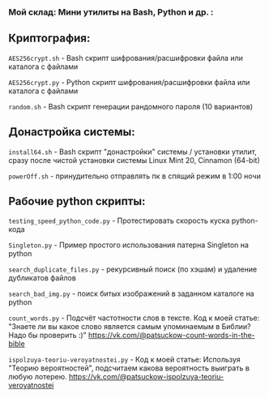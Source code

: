 ### Мой склад: Мини утилиты на Bash, Python и др. :

Криптография:
-------------

`AES256crypt.sh` - Bash скрипт шифрования/расшифровки файла или каталога с файлами

`AES256crypt.py` - Python скрипт шифрования/расшифровки файла или каталога с файлами

`random.sh` - Bash скрипт генерации рандомного пароля (10 вариантов)

Донастройка системы:
--------------------

`install64.sh` - Bash скрипт "донастройки" системы / установки утилит, сразу после чистой установки системы Linux Mint 20, Cinnamon (64-bit)

`powerOff.sh` - принудительно отправлять пк в спящий режим в 1:00 ночи


Рабочие python скрипты:
-----------------------

`testing_speed_python_code.py` - Протестировать скорость куска python-кода

`Singleton.py` - Пример простого использования патерна Singleton на python

`search_duplicate_files.py` - рекурсивный поиск (по хэшам) и удаление дубликатов файлов

`search_bad_img.py` - поиск битых изображений в заданном каталоге на python

`count_words.py` - Подсчёт частотности слов в тексте. Код к моей статье: "Знаете ли вы какое слово является самым упоминаемым в Библии? Надо бы проверить :)" https://vk.com/@patsuckow-count-words-in-the-bible

`ispolzuya-teoriu-veroyatnostei.py` - Код к моей статье: Используя "Теорию вероятностей", подсчитаем какова вероятность выиграть в любую лотерею. https://vk.com/@patsuckow-ispolzuya-teoriu-veroyatnostei
